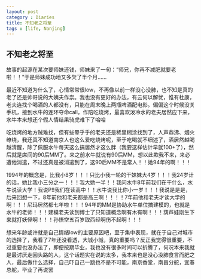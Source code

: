 ```yaml
---
layout: post
category : Diaries
title: 不知老之将至
tags : [life, Nanjing]
---
```

## 不知老之将至 ##

故事的起源在某次要师妹还钱，师妹来了一句：“师兄，你再不减肥就要老啦！！”于是师妹成功地又多欠了半个月……

最近不知道为什么了，心情常常很low，不再像以前一样没心没肺，也不知是真的老了还是帅哥说的大姨夫作祟。我也没有更好的办法，有云何以解忧，惟有杜康，老夫连找个喝酒的人都没有，只能在周末晚上两瓶啤酒配电影。偏偏这个时候没关手机，接到水牛的连环夺命call，作陪吃烧烤，最喜欢泼冷水的老夫居然应下来，水牛本来想还个假人情结果骑虎难下了哈哈

吃烧烤的地方贼难找，但有些晕乎乎的老夫还是稀里糊涂找到了，人声鼎沸、烟火缭绕，我还真不知道南京人也这么爱吃烧烤呢，至于吃喝就不细述了，酒居然越喝越清醒，除了佩服水牛每天这么搞居然才这么胖（我要这样估计早就100+了），然后就是席间的90后MM了。来之前水牛就说有90后MM，想以此欺我不来，来必遭他消遣，不过还真是被消遣到了，这90后MM不是常人！！她94年的啊！！！

1994年的概念是，比我小8岁！！！只比小我一轮的干妹妹大4岁！！！我24岁计的话，她比我小三分之一！！！我大她一半！！我问水牛8年前我们在干什么，水牛说读大学！我说P!!我们在读高中！！水牛说我比你小一岁！！！我说是是是，后来回想一下，8年前他和老夫都是高三啊！！！！7年前他和老夫才读大学的啊！！！尼玛居然都七年啦！！！94年的MM是协助水牛单位搞建模的，也就是水牛的老师！！！建模老夫读到博士了只知道概念啊有木有啊！！！葫芦娃刚生下来就打妖怪啊！！！孙悟空五百岁取西经啊伤不起啊！！！

想来年龄或许就是自己情绪low的主要原因吧，至于集中表现，就在于自己对城市的选择了，我看了7年还没看透，大城小城，真的重要吗？反正我觉得很重要，不过重要也没办法了，即便按期毕业，我也没有很多时间可以折腾了，何况本来我就是最讨厌走回头路的人，这个话题实在说的太多，我本来也是没心没肺食言而肥之人，最后做什么选择，自己吓自己一跳也不是不可能，南京香堂，南昌分舵，宜春总舵，毕业了再说罢